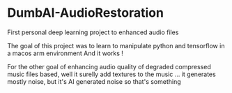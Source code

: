 # DumbAI-AudioRestoration
First personal deep learning project to enhanced audio files

The goal of this project was to learn to manipulate python and tensorflow in a macos arm environment
And it works ! 

For the other goal of enhancing audio quality of degraded compressed music files based, well it surelly add textures to the music ... it generates mostly noise, but it's AI generated noise so that's something

